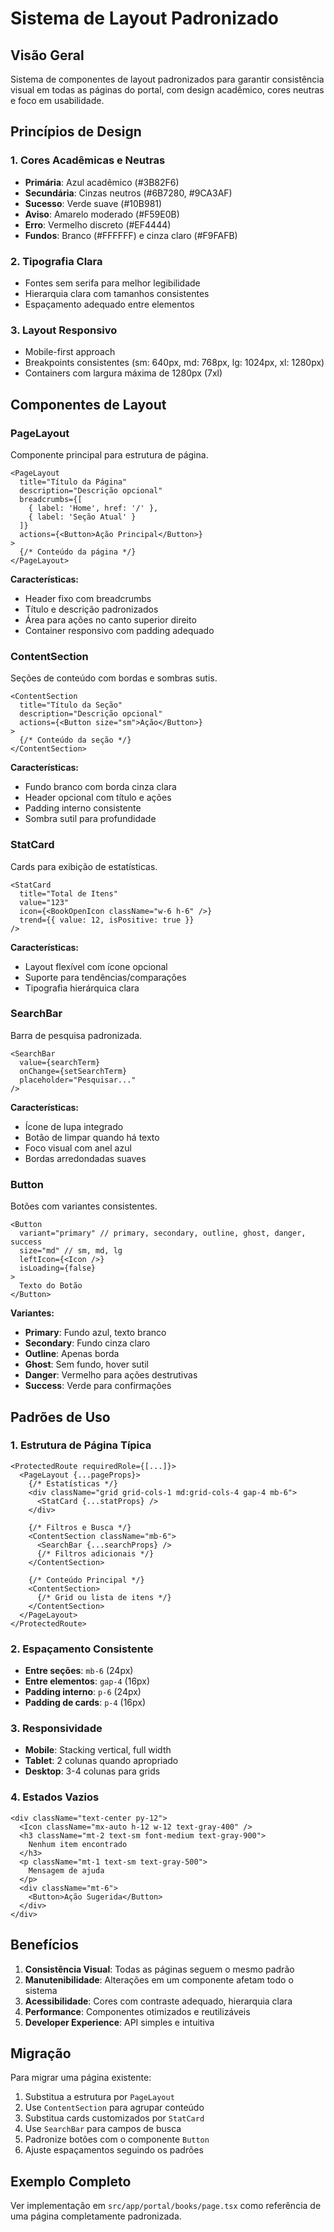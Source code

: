 # Sistema de Layout Padronizado

## Visão Geral
Sistema de componentes de layout padronizados para garantir consistência visual em todas as páginas do portal, com design acadêmico, cores neutras e foco em usabilidade.

## Princípios de Design

### 1. **Cores Acadêmicas e Neutras**
- **Primária**: Azul acadêmico (#3B82F6)
- **Secundária**: Cinzas neutros (#6B7280, #9CA3AF)
- **Sucesso**: Verde suave (#10B981)
- **Aviso**: Amarelo moderado (#F59E0B)
- **Erro**: Vermelho discreto (#EF4444)
- **Fundos**: Branco (#FFFFFF) e cinza claro (#F9FAFB)

### 2. **Tipografia Clara**
- Fontes sem serifa para melhor legibilidade
- Hierarquia clara com tamanhos consistentes
- Espaçamento adequado entre elementos

### 3. **Layout Responsivo**
- Mobile-first approach
- Breakpoints consistentes (sm: 640px, md: 768px, lg: 1024px, xl: 1280px)
- Containers com largura máxima de 1280px (7xl)

## Componentes de Layout

### PageLayout
Componente principal para estrutura de página.

```tsx
<PageLayout
  title="Título da Página"
  description="Descrição opcional"
  breadcrumbs={[
    { label: 'Home', href: '/' },
    { label: 'Seção Atual' }
  ]}
  actions={<Button>Ação Principal</Button>}
>
  {/* Conteúdo da página */}
</PageLayout>
```

**Características:**
- Header fixo com breadcrumbs
- Título e descrição padronizados
- Área para ações no canto superior direito
- Container responsivo com padding adequado

### ContentSection
Seções de conteúdo com bordas e sombras sutis.

```tsx
<ContentSection
  title="Título da Seção"
  description="Descrição opcional"
  actions={<Button size="sm">Ação</Button>}
>
  {/* Conteúdo da seção */}
</ContentSection>
```

**Características:**
- Fundo branco com borda cinza clara
- Header opcional com título e ações
- Padding interno consistente
- Sombra sutil para profundidade

### StatCard
Cards para exibição de estatísticas.

```tsx
<StatCard
  title="Total de Itens"
  value="123"
  icon={<BookOpenIcon className="w-6 h-6" />}
  trend={{ value: 12, isPositive: true }}
/>
```

**Características:**
- Layout flexível com ícone opcional
- Suporte para tendências/comparações
- Tipografia hierárquica clara

### SearchBar
Barra de pesquisa padronizada.

```tsx
<SearchBar
  value={searchTerm}
  onChange={setSearchTerm}
  placeholder="Pesquisar..."
/>
```

**Características:**
- Ícone de lupa integrado
- Botão de limpar quando há texto
- Foco visual com anel azul
- Bordas arredondadas suaves

### Button
Botões com variantes consistentes.

```tsx
<Button 
  variant="primary" // primary, secondary, outline, ghost, danger, success
  size="md" // sm, md, lg
  leftIcon={<Icon />}
  isLoading={false}
>
  Texto do Botão
</Button>
```

**Variantes:**
- **Primary**: Fundo azul, texto branco
- **Secondary**: Fundo cinza claro
- **Outline**: Apenas borda
- **Ghost**: Sem fundo, hover sutil
- **Danger**: Vermelho para ações destrutivas
- **Success**: Verde para confirmações

## Padrões de Uso

### 1. Estrutura de Página Típica
```tsx
<ProtectedRoute requiredRole={[...]}>
  <PageLayout {...pageProps}>
    {/* Estatísticas */}
    <div className="grid grid-cols-1 md:grid-cols-4 gap-4 mb-6">
      <StatCard {...statProps} />
    </div>

    {/* Filtros e Busca */}
    <ContentSection className="mb-6">
      <SearchBar {...searchProps} />
      {/* Filtros adicionais */}
    </ContentSection>

    {/* Conteúdo Principal */}
    <ContentSection>
      {/* Grid ou lista de itens */}
    </ContentSection>
  </PageLayout>
</ProtectedRoute>
```

### 2. Espaçamento Consistente
- **Entre seções**: `mb-6` (24px)
- **Entre elementos**: `gap-4` (16px)
- **Padding interno**: `p-6` (24px)
- **Padding de cards**: `p-4` (16px)

### 3. Responsividade
- **Mobile**: Stacking vertical, full width
- **Tablet**: 2 colunas quando apropriado
- **Desktop**: 3-4 colunas para grids

### 4. Estados Vazios
```tsx
<div className="text-center py-12">
  <Icon className="mx-auto h-12 w-12 text-gray-400" />
  <h3 className="mt-2 text-sm font-medium text-gray-900">
    Nenhum item encontrado
  </h3>
  <p className="mt-1 text-sm text-gray-500">
    Mensagem de ajuda
  </p>
  <div className="mt-6">
    <Button>Ação Sugerida</Button>
  </div>
</div>
```

## Benefícios

1. **Consistência Visual**: Todas as páginas seguem o mesmo padrão
2. **Manutenibilidade**: Alterações em um componente afetam todo o sistema
3. **Acessibilidade**: Cores com contraste adequado, hierarquia clara
4. **Performance**: Componentes otimizados e reutilizáveis
5. **Developer Experience**: API simples e intuitiva

## Migração

Para migrar uma página existente:

1. Substitua a estrutura por `PageLayout`
2. Use `ContentSection` para agrupar conteúdo
3. Substitua cards customizados por `StatCard`
4. Use `SearchBar` para campos de busca
5. Padronize botões com o componente `Button`
6. Ajuste espaçamentos seguindo os padrões

## Exemplo Completo

Ver implementação em `src/app/portal/books/page.tsx` como referência de uma página completamente padronizada. 